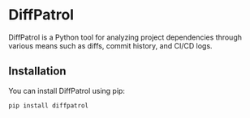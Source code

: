 # DiffPatrol

DiffPatrol is a Python tool for analyzing project dependencies through various means such as diffs, commit history, and CI/CD logs.

## Installation

You can install DiffPatrol using pip:

```bash
pip install diffpatrol
```




